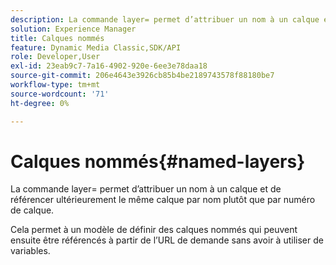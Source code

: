 ```yaml
---
description: La commande layer= permet d’attribuer un nom à un calque et de référencer ultérieurement le même calque par nom plutôt que par numéro de calque.
solution: Experience Manager
title: Calques nommés
feature: Dynamic Media Classic,SDK/API
role: Developer,User
exl-id: 23eab9c7-7a16-4902-920e-6ee3e78daa18
source-git-commit: 206e4643e3926cb85b4be2189743578f88180be7
workflow-type: tm+mt
source-wordcount: '71'
ht-degree: 0%

---
```


# Calques nommés{#named-layers}

La commande layer= permet d’attribuer un nom à un calque et de référencer ultérieurement le même calque par nom plutôt que par numéro de calque.

Cela permet à un modèle de définir des calques nommés qui peuvent ensuite être référencés à partir de l’URL de demande sans avoir à utiliser de variables.
